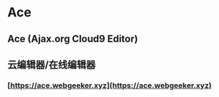 # Ace

## Ace (Ajax.org Cloud9 Editor)

## 云编辑器/在线编辑器

### [https://ace.webgeeker.xyz](https://ace.webgeeker.xyz)
